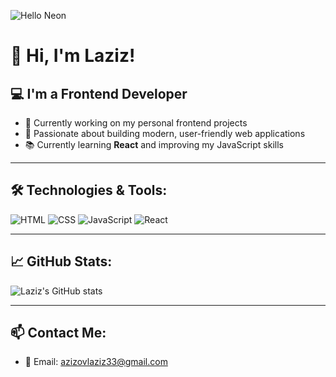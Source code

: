 ![Hello Neon](https://media.giphy.com/media/xUPGcguWZHRC2HyBRS/giphy.gif)

# 👋 Hi, I'm Laziz!


## 💻 I'm a Frontend Developer

- 🌱 Currently working on my personal frontend projects
- 🚀 Passionate about building modern, user-friendly web applications
- 📚 Currently learning **React** and improving my JavaScript skills

---

## 🛠️ Technologies & Tools:

![HTML](https://img.shields.io/badge/HTML-E34F26?style=for-the-badge&logo=html5&logoColor=white)
![CSS](https://img.shields.io/badge/CSS-1572B6?style=for-the-badge&logo=css3&logoColor=white)
![JavaScript](https://img.shields.io/badge/JavaScript-F7DF1E?style=for-the-badge&logo=javascript&logoColor=black)
![React](https://img.shields.io/badge/React-20232A?style=for-the-badge&logo=react&logoColor=61DAFB)

---

## 📈 GitHub Stats:

![Laziz's GitHub stats](https://github-readme-stats.vercel.app/api?username=yourusername&show_icons=true&theme=radical)

---

## 📫 Contact Me: 

- 📧 Email: azizovlaziz33@gmail.com  

